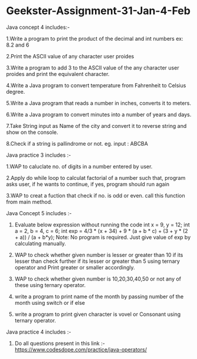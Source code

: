 # Geekster-Assignment-31-Jan-4-Feb

Java concept 4 includes:-

1.Write a program to print the product of the decimal and int numbers ex: 8.2 and 6

2.Print the ASCII value of any character user proides

3.Write a program to add 3 to the ASCII value of the any character user proides  and print the equivalent character.

4.Write a Java program to convert temperature from Fahrenheit to Celsius degree.

5.Write a Java program that reads a number in inches, converts it to meters.

6.Write a Java program to convert minutes into a number of years and days.

7.Take String input as Name of the city and convert it to reverse string and show on the console.

8.Check if a string is pallindrome or not. eg. input : ABCBA


Java practice 3 includes :-

1.WAP to caluclate no. of digits in a number entered by user.

2.Apply do while loop to calculat factorial of a number such that, program asks  user, if he wants to continue, if yes, program should run again

3.WAP to creat a fuction that check if no. is odd or even. call this function from main method.

Java Concept 5 includes :-

1. Evaluate below expression without running the code
   int x = 9, y = 12;
   int a = 2, b = 4, c = 6;
   int exp = 4/3 * (x + 34) + 9 * (a + b * c) + (3 + y * (2 + a)) / (a + b*y);
   Note: No program is required. Just give value of exp by calculating manually.


2. WAP to check whether given number is lesser or 
  greater than 10 if its lesser than check further if its lesser or greater than 
  5 using ternary operator and Print greater or smaller accordingly.

3. WAP to check whether given number is 10,20,30,40,50 or not any of these
   using ternary operator.
   
4. write a program to print name of the month by passing number of the month 
   using switch or if else 
   
5. write a program to print given character is vovel or Consonant using ternary operator.

Java practice 4 includes :-

1. Do all questions present in this link :- https://www.codesdope.com/practice/java-operators/      
